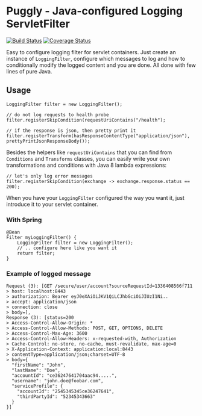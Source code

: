 # Puggly - Java-configured Logging ServletFilter
[![Build Status](https://travis-ci.org/NitorCreations/Puggly.svg?branch=master)](https://travis-ci.org/NitorCreations/Puggly)
[![Coverage Status](https://coveralls.io/repos/NitorCreations/Puggly/badge.svg?branch=master)](https://coveralls.io/r/NitorCreations/Puggly?branch=master)

Easy to configure logging filter for servlet containers. Just create an instance of `LoggingFilter`, configure which messages to log and how to conditionally modify the logged content and you are done. All done with few lines of pure Java.

## Usage

    LoggingFilter filter = new LoggingFilter();
    
    // do not log requests to health probe
    filter.registerSkipCondition(requestUriContains("/health");
    
    // if the response is json, then pretty print it
    filter.registerTransform(hasResponseContentType("application/json"), prettyPrintJsonResponseBody());

Besides the helpers like `requestUriContains` that you can find from `Conditions` and `Transforms` classes, you can easily write your own transformations and conditions with Java 8 lambda expressions:

    // let's only log error messages
    filter.registerSkipCondition(exchange -> exchange.response.status == 200);

When you have your `LoggingFilter` configured the way you want it, just introduce it to your servlet container.

### With Spring

    @Bean
    Filter myLoggingFilter() {
        LoggingFilter filter = new LoggingFilter();
        // .. configure here like you want it
        return filter;
    }

### Example of logged message

```
Request (3): [GET /secure/user/account?sourceRequestId=1336408566f711
> host: localhost:8443
> authorization: Bearer eyJ0eXAiOiJKV1QiLCJhbGciOiJIUzI1Ni..
> accept: application/json
> connection: close
> body=],
Response (3): [status=200
> Access-Control-Allow-Origin: *
> Access-Control-Allow-Methods: POST, GET, OPTIONS, DELETE
> Access-Control-Max-Age: 3600
> Access-Control-Allow-Headers: x-requested-with, Authorization
> Cache-Control: no-store, no-cache, must-revalidate, max-age=0
> X-Application-Context: application:local:8443
> contentType=application/json;charset=UTF-8
> body={
  "firstName": "John",
  "lastName": "Doe",
  "accountId": "ce36247641704aac94.....",
  "username": "john.doe@foobar.com",
  "serviceProfile": {
    "accountId": "2545345345ce36247641",
    "thirdPartyId": "52345343663"
  }
}]
```
